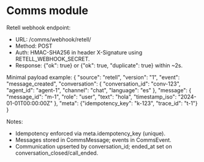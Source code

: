 # Comms module

Retell webhook endpoint:
- URL: /comms/webhook/retell/
- Method: POST
- Auth: HMAC-SHA256 in header X-Signature using RETELL_WEBHOOK_SECRET.
- Response: {"ok": true} or {"ok": true, "duplicate": true} within ~2s.

Minimal payload example:
{
  "source": "retell",
  "version": "1",
  "event": "message_created",
  "conversation": {
    "conversation_id": "conv-123",
    "agent_id": "agent-1",
    "channel": "chat",
    "language": "es"
  },
  "message": {
    "message_id": "m-1",
    "role": "user",
    "text": "hola",
    "timestamp_iso": "2024-01-01T00:00:00Z"
  },
  "meta": {"idempotency_key": "k-123", "trace_id": "t-1"}
}

Notes:
- Idempotency enforced via meta.idempotency_key (unique).
- Messages stored in CommsMessage; events in CommsEvent.
- Communication upserted by conversation_id; ended_at set on conversation_closed/call_ended.
